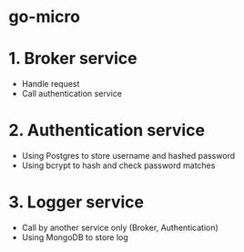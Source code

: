 # go-micro
# 1. Broker service
  - Handle request
  - Call authentication service
# 2. Authentication service
  - Using Postgres to store username and hashed password
  - Using bcrypt to hash and check password matches
# 3. Logger service
  - Call by another service only (Broker, Authentication)
  - Using MongoDB to store log

